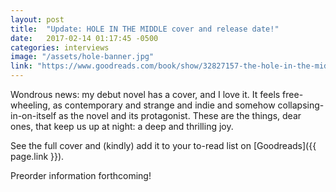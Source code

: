 ```yaml
---
layout: post
title:  "Update: HOLE IN THE MIDDLE cover and release date!"
date:   2017-02-14 01:17:45 -0500
categories: interviews
image: "/assets/hole-banner.jpg"
link: "https://www.goodreads.com/book/show/32827157-the-hole-in-the-middle"
---
```

Wondrous news: my debut novel has a cover, and I love it. It feels free-wheeling, as contemporary and strange and indie and somehow collapsing-in-on-itself as the novel and its protagonist. These are the things, dear ones, that keep us up at night: a deep and thrilling joy.

See the full cover and (kindly) add it to your to-read list on [Goodreads]({{ page.link }}).

Preorder information forthcoming!
